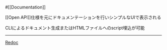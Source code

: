 #[[Documentation]]

[[Open API]]仕様を元にドキュメンテーションを行いシンプルなUIで表示される

CLIによるドキュメント生成またはHTMLファイルへのscript埋込が可能

---

[Redoc](https://redocly.com/docs/redoc)